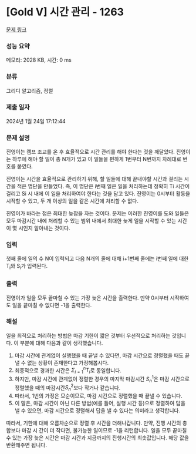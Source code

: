 # [Gold V] 시간 관리 - 1263 

[문제 링크](https://www.acmicpc.net/problem/1263) 

### 성능 요약

메모리: 2028 KB, 시간: 0 ms

### 분류

그리디 알고리즘, 정렬

### 제출 일자

2024년 1월 24일 17:12:44

### 문제 설명

<p>진영이는 캠프 조교를 온 후 효율적으로 시간 관리를 해야 한다는 것을 깨달았다. 진영이는 하루에 해야 할 일이 총 N개가 있고 이 일들을 편하게 1번부터 N번까지 차례대로 번호를 붙였다.</p>

<p>진영이는 시간을 효율적으로 관리하기 위해, 할 일들에 대해 끝내야할 시간과 걸리는 시간을 적은 명단을 만들었다. 즉, 이 명단은 i번째 일은 일을 처리하는데 정확히 Ti 시간이 걸리고 Si 시 내에 이 일을 처리하여야 한다는 것을 담고 있다. 진영이는 0시부터 활동을 시작할 수 있고, 두 개 이상의 일을 같은 시간에 처리할 수 없다.</p>

<p>진영이가 바라는 점은 최대한 늦잠을 자는 것이다. 문제는 이러한 진영이를 도와 일들은 모두 마감시간 내에 처리할 수 있는 범위 내에서 최대한 늦게 일을 시작할 수 있는 시간이 몇 시인지 알아내는 것이다.</p>

### 입력 

 <p>첫째 줄에 일의 수 N이 입력되고 다음 N개의 줄에 대해 i+1번째 줄에는 i번째 일에 대한 T<sub>i</sub>와 S<sub>i</sub>가 입력된다.</p>

### 출력 

 <p>진영이가 일을 모두 끝마칠 수 있는 가장 늦은 시간을 출력한다. 만약 0시부터 시작하여도 일을 끝마칠 수 없다면 -1을 출력한다.</p>

### 해설
<p>
 일을 최적으로 처리하는 방법은 마감 기한이 짧은 것부터 우선적으로 처리하는 것입니다. 
  이 부분에 대해 다음과 같이 생각했습니다.
 
  1. 마감 시간에 관계없이 실행했을 때 끝낼 수 있다면, 마감 시간으로 정렬했을 때도 끝낼 수 없는 상황이 존재한다고 가정해봅시다.
  2. 최종적으로 경과한 시간은 $\Sigma_{i=1}^n T_i$로 동일합니다.
  3. 하지만, 마감 시간에 관계없이 정렬한 경우의 마지막 마감시간 $S_n^1$은 마감 시간으로 정렬했을 때의 마감시간$S_n^2$보다 작거나 같습니다.
  4. 따라서, 1번의 가정은 모순이므로, 마감 시간으로 정렬했을 때 끝낼 수 있습니다.
  5. 이 말은, 마감 시간이 아닌 다른 방법(예를 들어, 실행 시간 등)으로 정렬하여 답을 낼 수 있으면, 마감 시간으로 정렬해서 답을 낼 수 있다는 의미라고 생각합니다.
     
 따라서, 기한에 대해 오름차순으로 정렬 후 시간을 더해나갑니다. 만약, 진행 시간의 총합보다 마감 시 간이 더 작다면, 불가능한 일이므로 -1을 리턴합니다.
 일을 모두 끝마칠 수 있는 가장 늦은 시간은 마감 시간과 지금까지의 진행시간의 최솟값입니다. 해당 값을 반환해주면 됩니다. 
</p>

